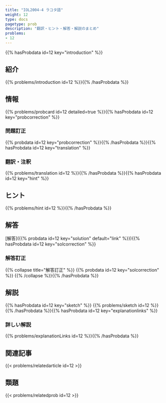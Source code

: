 ```yaml
---
title: "IOL2004-4 ラコタ語"
weight: 12
type: docs
pagetype: prob
description: "翻訳・ヒント・解答・解説のまとめ"
problems: 
- 12
---
```


{{% hasProbdata id=12 key="introduction" %}}

## 紹介

{{% problems/introduction id=12 %}}{{% /hasProbdata %}}

## 情報

{{% problems/probcard id=12 detailed=true %}}{{% hasProbdata id=12 key="probcorrection" %}}

### 問題訂正

{{% probdata id=12 key="probcorrection" %}}{{% /hasProbdata %}}{{% hasProbdata id=12 key="translation" %}}

### 翻訳・注釈

{{% problems/translation id=12 %}}{{% /hasProbdata %}}{{% hasProbdata id=12 key="hint" %}}

## ヒント

{{% problems/hint id=12 %}}{{% /hasProbdata %}}

## 解答

[解答]({{% probdata id=12 key="solution" default="link" %}}){{% hasProbdata id=12 key="solcorrection" %}}

### 解答訂正

{{% collapse title="解答訂正" %}}
{{% probdata id=12 key="solcorrection" %}}
{{% /collapse %}}{{% /hasProbdata %}}

## 解説

{{% hasProbdata id=12 key="sketch" %}}
{{% problems/sketch id=12 %}}
{{% /hasProbdata %}}{{% hasProbdata id=12 key="explanationlinks" %}}

### 詳しい解説

{{% problems/explanationLinks id=12 %}}{{% /hasProbdata %}}

## 関連記事

{{< problems/relatedarticle id=12 >}}

## 類題

{{< problems/relatedprob id=12 >}}

